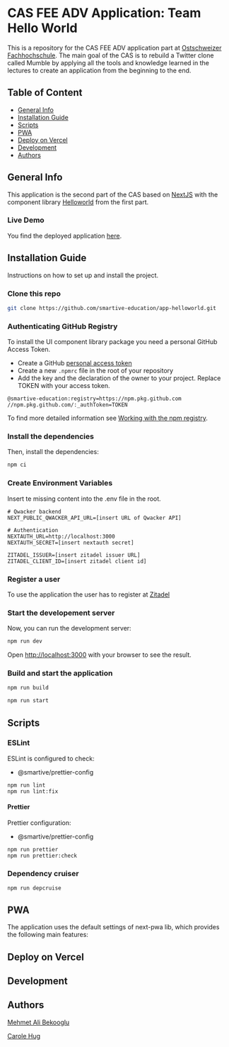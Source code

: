 # CAS FEE ADV Application: Team Hello World

This is a repository for the CAS FEE ADV application part at [Ostschweizer Fachhochschule](https://www.ost.ch/de/weiterbildung/weiterbildungsangebot/informatik/software-engineering-testing/cas-frontend-engineering-advanced).
The main goal of the CAS is to rebuild a Twitter clone called Mumble by applying all the tools and knowledge learned in the lectures to create
an application from the beginning to the end.

## Table of Content

- [General Info](#general-info)
- [Installation Guide](#installation-guide)
- [Scripts](#scripts)
- [PWA](#pwa)
- [Deploy on Vercel](#deploy-on-vercel)
- [Development](#development)
- [Authors](#authors)

## General Info

This application is the second part of the CAS based on [NextJS](https://nextjs.org/) with the component library [Helloworld](https://smartive-education.github.io/design-system-component-library-helloworld/?path=/story/design-tokens-branding-app-icon--page) from the first part.

### Live Demo

You find the deployed application [here](https://app-helloworld-1.vercel.app/).

## Installation Guide

Instructions on how to set up and install the project.

### Clone this repo
```bash
git clone https://github.com/smartive-education/app-helloworld.git
```

### Authenticating GitHub Registry

To install the UI component library package you need a personal GitHub Access Token.

- Create a GitHub [personal access token](https://docs.github.com/en/authentication/keeping-your-account-and-data-secure/creating-a-personal-access-token)
- Create a new `.npmrc` file in the root of your repository
- Add the key and the declaration of the owner to your project. Replace TOKEN with your access token.

```console
@smartive-education:registry=https://npm.pkg.github.com
//npm.pkg.github.com/:_authToken=TOKEN
```

To find more detailed information see [Working with the npm registry](https://docs.github.com/en/packages/working-with-a-github-packages-registry/working-with-the-npm-registry).

### Install the dependencies
Then, install the dependencies:
```bash
npm ci
```

### Create Environment Variables
Insert te missing content into the .env file in the root.
```console
# Qwacker backend
NEXT_PUBLIC_QWACKER_API_URL=[insert URL of Qwacker API]

# Authentication
NEXTAUTH_URL=http://localhost:3000
NEXTAUTH_SECRET=[insert nextauth secret]

ZITADEL_ISSUER=[insert zitadel issuer URL]
ZITADEL_CLIENT_ID=[insert zitadel client id]
```

### Register a user

To use the application the user has to register at [Zitadel](https://zitadel.cloud/)

### Start the developement server
Now, you can run the development server:
```bash
npm run dev
```

Open [http://localhost:3000](http://localhost:3000) with your browser to see the result.

### Build and start the application

```bash
npm run build

npm run start
```
## Scripts

### ESLint

ESLint is configured to check:
- @smartive/prettier-config

```console
npm run lint
npm run lint:fix
```

#### Prettier

Prettier configuration:

- @smartive/prettier-config

```console
npm run prettier
npm run prettier:check
```

### Dependency cruiser

```console
npm run depcruise
```

## PWA

The application uses the default settings of next-pwa lib, which provides the following main features:

## Deploy on Vercel

## Development

## Authors

[Mehmet Ali Bekooglu](https://github.com/malib)

[Carole Hug](https://github.com/CaroleHug)
